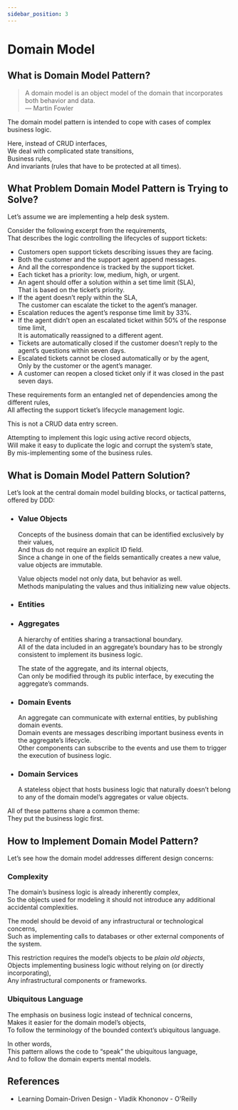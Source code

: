 ```yaml
---
sidebar_position: 3
---
```


# Domain Model

## What is Domain Model Pattern?

> A domain model is an object model of the domain that incorporates both behavior and data.  
> — Martin Fowler

The domain model pattern is intended to cope with cases of complex business logic.

Here, instead of CRUD interfaces,  
We deal with complicated state transitions,  
Business rules,  
And invariants (rules that have to be protected at all times).

## What Problem Domain Model Pattern is Trying to Solve?

Let’s assume we are implementing a help desk system.

Consider the following excerpt from the requirements,  
That describes the logic controlling the lifecycles of support tickets:

- Customers open support tickets describing issues they are facing.
- Both the customer and the support agent append messages.
- And all the correspondence is tracked by the support ticket.
- Each ticket has a priority: low, medium, high, or urgent.
- An agent should offer a solution within a set time limit (SLA),  
  That is based on the ticket’s priority.
- If the agent doesn’t reply within the SLA,  
  The customer can escalate the ticket to the agent’s manager.
- Escalation reduces the agent’s response time limit by 33%.
- If the agent didn’t open an escalated ticket within 50% of the response time limit,  
  It is automatically reassigned to a different agent.
- Tickets are automatically closed if the customer doesn’t reply to the agent’s questions within seven days.
- Escalated tickets cannot be closed automatically or by the agent,  
  Only by the customer or the agent’s manager.
- A customer can reopen a closed ticket only if it was closed in the past seven days.

These requirements form an entangled net of dependencies among the different rules,  
All affecting the support ticket’s lifecycle management logic.

This is not a CRUD data entry screen.

Attempting to implement this logic using active record objects,  
Will make it easy to duplicate the logic and corrupt the system’s state,  
By mis-implementing some of the business rules.

## What is Domain Model Pattern Solution?

Let’s look at the central domain model building blocks, or tactical patterns, offered by DDD:

- ### Value Objects

  Concepts of the business domain that can be identified exclusively by their values,  
  And thus do not require an explicit ID field.  
  Since a change in one of the fields semantically creates a new value, value objects are immutable.

  Value objects model not only data, but behavior as well.  
  Methods manipulating the values and thus initializing new value objects.

- ### Entities

- ### Aggregates

  A hierarchy of entities sharing a transactional boundary.  
  All of the data included in an aggregate’s boundary has to be strongly consistent to implement its business logic.

  The state of the aggregate, and its internal objects,  
  Can only be modified through its public interface, by executing the aggregate’s commands.

- ### Domain Events

  An aggregate can communicate with external entities, by publishing domain events.  
  Domain events are messages describing important business events in the aggregate’s lifecycle.  
  Other components can subscribe to the events and use them to trigger the execution of business logic.

- ### Domain Services

  A stateless object that hosts business logic that naturally doesn’t belong to any of
  the domain model’s aggregates or value objects.

All of these patterns share a common theme:  
They put the business logic first.

## How to Implement Domain Model Pattern?

Let’s see how the domain model addresses different design concerns:

### Complexity

The domain’s business logic is already inherently complex,  
So the objects used for modeling it should not introduce any additional accidental complexities.

The model should be devoid of any infrastructural or technological concerns,  
Such as implementing calls to databases or other external components of the system.

This restriction requires the model’s objects to be _plain old objects_,  
Objects implementing business logic without relying on (or directly incorporating),  
Any infrastructural components or frameworks.

### Ubiquitous Language

The emphasis on business logic instead of technical concerns,  
Makes it easier for the domain model’s objects,  
To follow the terminology of the bounded context’s ubiquitous language.

In other words,  
This pattern allows the code to “speak” the ubiquitous language,  
And to follow the domain experts mental models.

## References

- Learning Domain-Driven Design - Vladik Khononov - O'Reilly
